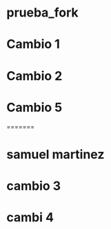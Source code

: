 # prueba_fork


# Cambio 1
# Cambio 2

# Cambio 5
=======

# samuel martinez

# cambio 3
# cambi 4


